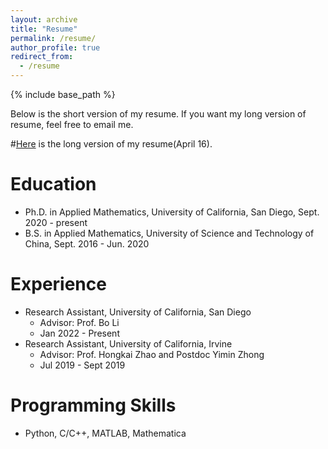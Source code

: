 ```yaml
---
layout: archive
title: "Resume"
permalink: /resume/
author_profile: true
redirect_from:
  - /resume
---
```


{% include base_path %}

Below is the short version of my resume. If you want my long version of resume, feel free to email me.

#[Here](https://Zunding.github.io/files/Resume.pdf) is the long version of my resume(April 16).

Education
======
* Ph.D. in Applied Mathematics, University of California, San Diego, Sept. 2020 - present
* B.S. in Applied Mathematics, University of Science and Technology of China, Sept. 2016 - Jun. 2020

Experience
======
* Research Assistant, University of California, San Diego
  * Advisor: Prof. Bo Li
  * Jan 2022 - Present
* Research Assistant, University of California, Irvine
  * Advisor: Prof. Hongkai Zhao and Postdoc Yimin Zhong
  * Jul 2019 - Sept 2019

Programming Skills
======
* Python, C/C++, MATLAB, Mathematica
